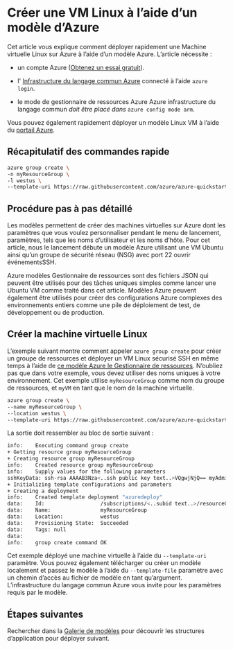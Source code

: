 <properties
    pageTitle="Créer une VM Linux à l’aide d’un modèle Azure | Microsoft Azure"
    description="Créer une VM Linux sur Azure à l’aide d’un modèle Azure le Gestionnaire de ressources."
    services="virtual-machines-linux"
    documentationCenter=""
    authors="vlivech"
    manager="timlt"
    editor=""
    tags="azure-service-management,azure-resource-manager" />

<tags
    ms.service="virtual-machines-linux"
    ms.workload="infrastructure-services"
    ms.tgt_pltfrm="vm-linux"
    ms.devlang="na"
    ms.topic="hero-article"
    ms.date="10/24/2016"
    ms.author="v-livech"/>

# <a name="create-a-linux-vm-using-an-azure-template"></a>Créer une VM Linux à l’aide d’un modèle d’Azure

Cet article vous explique comment déployer rapidement une Machine virtuelle Linux sur Azure à l’aide d’un modèle Azure.  L’article nécessite :

- un compte Azure ([Obtenez un essai gratuit](https://azure.microsoft.com/pricing/free-trial/)).

- l' [Infrastructure du langage commun Azure](../xplat-cli-install.md) connecté à l’aide `azure login`.

- le mode de gestionnaire de ressources Azure Azure infrastructure du langage commun _doit être placé dans_ `azure config mode arm`.

Vous pouvez également rapidement déployer un modèle Linux VM à l’aide du [portail Azure](virtual-machines-linux-quick-create-portal.md).

## <a name="quick-command-summary"></a>Récapitulatif des commandes rapide

```bash
azure group create \
-n myResourceGroup \
-l westus \
--template-uri https://raw.githubusercontent.com/azure/azure-quickstart-templates/master/101-vm-sshkey/azuredeploy.json
```

## <a name="detailed-walkthrough"></a>Procédure pas à pas détaillé

Les modèles permettent de créer des machines virtuelles sur Azure dont les paramètres que vous voulez personnaliser pendant le menu de lancement, paramètres, tels que les noms d’utilisateur et les noms d’hôte. Pour cet article, nous le lancement débute un modèle Azure utilisant une VM Ubuntu ainsi qu’un groupe de sécurité réseau (NSG) avec port 22 ouvrir événementsSSH.

Azure modèles Gestionnaire de ressources sont des fichiers JSON qui peuvent être utilisés pour des tâches uniques simples comme lancer une Ubuntu VM comme traité dans cet article.  Modèles Azure peuvent également être utilisés pour créer des configurations Azure complexes des environnements entiers comme une pile de déploiement de test, de développement ou de production.

## <a name="create-the-linux-vm"></a>Créer la machine virtuelle Linux

L’exemple suivant montre comment appeler `azure group create` pour créer un groupe de ressources et déployer un VM Linux sécurisé SSH en même temps à l’aide de [ce modèle Azure le Gestionnaire de ressources](https://raw.githubusercontent.com/Azure/azure-quickstart-templates/master/101-vm-sshkey/azuredeploy.json). N’oubliez pas que dans votre exemple, vous devez utiliser des noms uniques à votre environnement. Cet exemple utilise `myResourceGroup` comme nom du groupe de ressources, et `myVM` en tant que le nom de la machine virtuelle.

```bash
azure group create \
--name myResourceGroup \
--location westus \
--template-uri https://raw.githubusercontent.com/azure/azure-quickstart-templates/master/101-vm-sshkey/azuredeploy.json
```

La sortie doit ressembler au bloc de sortie suivant :

```bash
info:    Executing command group create
+ Getting resource group myResourceGroup
+ Creating resource group myResourceGroup
info:    Created resource group myResourceGroup
info:    Supply values for the following parameters
sshKeyData: ssh-rsa AAAAB3Nza<..ssh public key text..>VQgwjNjQ== myAdminUser@myVM
+ Initializing template configurations and parameters
+ Creating a deployment
info:    Created template deployment "azuredeploy"
data:    Id:                  /subscriptions/<..subid text..>/resourceGroups/myResourceGroup
data:    Name:                myResourceGroup
data:    Location:            westus
data:    Provisioning State:  Succeeded
data:    Tags: null
data:
info:    group create command OK
```

Cet exemple déployé une machine virtuelle à l’aide du `--template-uri` paramètre.  Vous pouvez également télécharger ou créer un modèle localement et passez le modèle à l’aide du `--template-file` paramètre avec un chemin d’accès au fichier de modèle en tant qu’argument. L’infrastructure du langage commun Azure vous invite pour les paramètres requis par le modèle.

## <a name="next-steps"></a>Étapes suivantes

Rechercher dans la [Galerie de modèles](https://azure.microsoft.com/documentation/templates/) pour découvrir les structures d’application pour déployer suivant.
